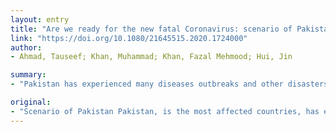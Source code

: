 ```yaml
---
layout: entry
title: "Are we ready for the new fatal Coronavirus: scenario of Pakistan?"
link: "https://doi.org/10.1080/21645515.2020.1724000"
author:
- Ahmad, Tauseef; Khan, Muhammad; Khan, Fazal Mehmood; Hui, Jin

summary:
- "Pakistan has experienced many diseases outbreaks and other disasters. China and Pakistan are closely connected as shown in Figure 3. Many Pakistanis are residing in China carrying out their studies, business and jobs. The outbreak of coronavirus has appeared during the peak travel time when the Chinese from Pakistan and around the world are traveling to China. One of such cases has been reported on 24 January 2020 after a person traveled from China to Pakistan on 21 January 2020 via Dubai."

original:
- "Scenario of Pakistan Pakistan, is the most affected countries, has experienced many diseases outbreaks and other disasters. Geographically and politically China and Pakistan are closely connected as shown in Figure 3. A large number of Chinese people are working in Pakistan on different developmental projects (China Pakistan Economic Corridor, Dams, Gawdar Port), and on the other hand many Pakistanis are residing in China carrying out their studies, business and jobs. The outbreak of coronavirus has appeared during the peak travel time when the Chinese from Pakistan and around the world are traveling to China, while the Pakistani community, especially students, are traveling back to Pakistan due to winter break. One of such case has been reported on 24 January 2020 after a person traveled from China to Pakistan on 21 January 2020 via Dubai and was diagnosed for 2019-nCoV on 24 January.3 However, the case was not notified officially by the government of Pakistan. In the depicted situation, the future is very alarming. After the ending of Chinese New Year celebrations, the Chinese will travel back to their jobs abroad, which may result in an outbreak of the fatal virus infection in Pakistan and other countries."
---
```


